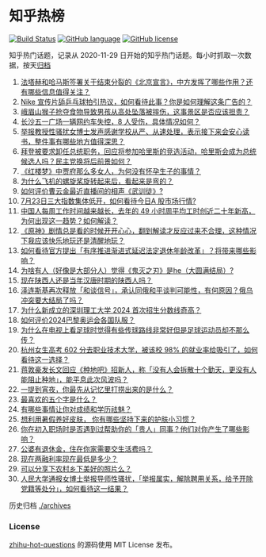 # 知乎热榜
[![Build Status](https://github.com/ToWeLong/zhihu-hot-questions/workflows/CI/badge.svg)](https://github.com/ToWeLong/zhihu-hot-questions/actions)
[![GitHub language](https://img.shields.io/badge/language-golang-orange.svg)](https://golang.org/)
[![GitHub license](https://img.shields.io/github/license/ToWeLong/zhihu-hot-questions)](https://github.com/ToWeLong/zhihu-hot-questions/blob/main/LICENSE)

知乎热门话题，记录从 2020-11-29 日开始的知乎热门话题。每小时抓取一次数据，按天[归档](./archives)

<!-- BEGIN -->

1. [法塔赫和哈马斯签署关于结束分裂的《北京宣言》，中方发挥了哪些作用？还有哪些信息值得关注？](https://www.zhihu.com/question/662356140)
1. [Nike 宣传片舔乒乓球拍引热议，如何看待此事？你是如何理解这条广告的？](https://www.zhihu.com/question/662343152)
1. [峨眉山猴子抢夺食物导致男孩从高处坠落被摔伤，这事景区是否应该担责？](https://www.zhihu.com/question/662204811)
1. [长沙五一广场一辆网约车失控，8 人受伤，具体情况如何？](https://www.zhihu.com/question/662256092)
1. [举报教授性骚扰女博士发声感谢学校从严、从速处理，表示接下来会安心读书，整件事有哪些地方值得深思？](https://www.zhihu.com/question/662310381)
1. [拜登被要求卸任总统职务，回应将参加哈里斯的竞选活动，哈里斯会成为总统候选人吗？民主党换将后前景如何？](https://www.zhihu.com/question/662341434)
1. [《红楼梦》中贾府那么多女人，为何没有怀孕生子的事情？](https://www.zhihu.com/question/661142401)
1. [为什么飞机的螺旋桨旋转起来后，看起来是弯的？](https://www.zhihu.com/question/662084956)
1. [如何评价曹云金最近直播间的相声《武训徒》?](https://www.zhihu.com/question/662309517)
1. [7月23日三大指数集体低开，如何看待今日A 股市场行情?](https://www.zhihu.com/question/662270619)
1. [中国人每周工作时间越来越长，去年的 49 小时周平均工时创近二十年新高，为何出现这一趋势？如何解读？](https://www.zhihu.com/question/662345379)
1. [《原神》剧情总是看的时候开开心心，翻到解读才反应过来不合理，这种情况下我应该快乐地玩还是清醒地玩？](https://www.zhihu.com/question/662319314)
1. [如何看待官方提出「有序推进渐进式延迟法定退休年龄改革」？将带来哪些影响？](https://www.zhihu.com/question/662217578)
1. [为啥有人（好像是大部分人）觉得《鬼灭之刃》是he（大圆满结局）?](https://www.zhihu.com/question/395675283)
1. [现在陕西人还是当年汉唐时期的陕西人吗？](https://www.zhihu.com/question/440034654)
1. [泽连斯基再次释放「和谈信号」，承认同俄和平谈判可能性，有何原因？俄乌冲突要大结局了吗？](https://www.zhihu.com/question/662342017)
1. [为什么新成立的深圳理工大学 2024 首次招生分数线奇高？](https://www.zhihu.com/question/661998743)
1. [如何评价2024巴黎奥运会各国队服？](https://www.zhihu.com/question/662179400)
1. [为什么在电视上看足球时觉得有些传球路线非常好但是足球运动员却不那么传？](https://www.zhihu.com/question/655543056)
1. [杭州女生高考 602 分去职业技术大学，被该校 98% 的就业率给吸引了，如何看待这一选择？](https://www.zhihu.com/question/662342256)
1. [蒋敦豪发长文回应《种地吧》招新人，称「没有人会拆散十个勤天，更没有人能阻止种地」，能平息此次风波吗？](https://www.zhihu.com/question/662309595)
1. [一提到宵夜，你最先从记忆里打捞出来的是什么？](https://www.zhihu.com/question/661261496)
1. [最喜欢的五个字是什么？](https://www.zhihu.com/question/662139341)
1. [有哪些事情让你对成绩和学历祛魅？](https://www.zhihu.com/question/651277266)
1. [想利用暑假养好皮肤， 你有哪些坚持下来的护肤小习惯？](https://www.zhihu.com/question/661057179)
1. [你在初入职场时是否遇到过帮助你的「贵人」同事？他们对你产生了哪些影响？](https://www.zhihu.com/question/660814413)
1. [公婆有退休金，住在你家需要交生活费吗？](https://www.zhihu.com/question/662029718)
1. [现在两融利率现在最低是多少？](https://www.zhihu.com/question/431759888)
1. [可以分享下农村乡下美好的照片么？](https://www.zhihu.com/question/662118617)
1. [人民大学通报女博士举报导师性骚扰，「举报属实，解除聘用关系，给予开除党籍等处分」，如何看待这一结果？](https://www.zhihu.com/question/662299922)

<!-- END -->

历史归档 [./archives](./archives)


### License
[zhihu-hot-questions](https://github.com/towelong/zhihu-hot-questions) 的源码使用 MIT License 发布。